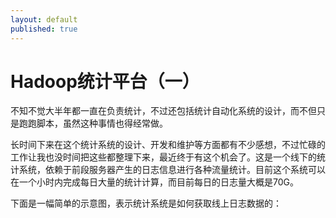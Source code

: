 ```yaml
---
layout: default
published: true
---
```


# Hadoop统计平台（一）

不知不觉大半年都一直在负责统计，不过还包括统计自动化系统的设计，而不但只是跑跑脚本，虽然这种事情也得经常做。  

长时间下来在这个统计系统的设计、开发和维护等方面都有不少感想，不过忙碌的工作让我也没时间把这些都整理下来，最近终于有这个机会了。这是一个线下的统计系统，依赖于前段服务器产生的日志信息进行各种流量统计。目前这个系统可以在一个小时内完成每日大量的统计计算，而目前每日的日志量大概是70G。  

下面是一幅简单的示意图，表示统计系统是如何获取线上日志数据的：

